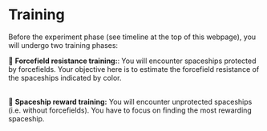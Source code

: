 # Training 

Before the experiment phase (see timeline at the top of this webpage), you will undergo two training phases:
<br>

🌌 **Forcefield resistance training:**: You will encounter spaceships protected by forcefields. Your objective here is to estimate the forcefield resistance of the spaceships indicated by color. <br><br>
  
🚀 **Spaceship reward training:** You will encounter unprotected spaceships (i.e. without  forcefields). You have to focus on finding the most rewarding spaceship.
<br>
<br>
<br>

<!---
admonition=<div class="admonition notice" style="margin: auto">
			<p class="title">Note</p>
      <p class="content">
      The points earned during training won't count towards your final compensation.
		</div>
<br>
<div class="admonition tip" style="margin: auto">
			<p class="title">Tip</p>
      <p class="content">
Take your time to understand the learning mechanisms during training phases to perform better in the experiment phase.
		</div>
--->
<!--- display=block --->